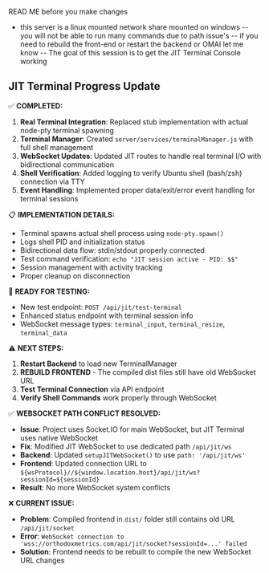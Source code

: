 READ ME before you make changes
- this server is a linux mounted network share mounted on windows
 -- you will not be able to run many commands due to path issue's 
 -- if you need to rebuild the front-end or restart the backend or OMAI let me know
 -- The goal of this session is to get the JIT Terminal Console working

## JIT Terminal Progress Update

✅ **COMPLETED:**
1. **Real Terminal Integration**: Replaced stub implementation with actual node-pty terminal spawning
2. **Terminal Manager**: Created `server/services/terminalManager.js` with full shell management
3. **WebSocket Updates**: Updated JIT routes to handle real terminal I/O with bidirectional communication
4. **Shell Verification**: Added logging to verify Ubuntu shell (bash/zsh) connection via TTY
5. **Event Handling**: Implemented proper data/exit/error event handling for terminal sessions

📋 **IMPLEMENTATION DETAILS:**
- Terminal spawns actual shell process using `node-pty.spawn()`
- Logs shell PID and initialization status
- Bidirectional data flow: stdin/stdout properly connected
- Test command verification: `echo "JIT session active - PID: $$"`
- Session management with activity tracking
- Proper cleanup on disconnection

🧪 **READY FOR TESTING:**
- New test endpoint: `POST /api/jit/test-terminal` 
- Enhanced status endpoint with terminal session info
- WebSocket message types: `terminal_input`, `terminal_resize`, `terminal_data`

⚠️ **NEXT STEPS:**
1. **Restart Backend** to load new TerminalManager
2. **REBUILD FRONTEND** - The compiled dist files still have old WebSocket URL
3. **Test Terminal Connection** via API endpoint
4. **Verify Shell Commands** work properly through WebSocket

✅ **WEBSOCKET PATH CONFLICT RESOLVED:**
- **Issue**: Project uses Socket.IO for main WebSocket, but JIT Terminal uses native WebSocket
- **Fix**: Modified JIT WebSocket to use dedicated path `/api/jit/ws` 
- **Backend**: Updated `setupJITWebSocket()` to use `path: '/api/jit/ws'`
- **Frontend**: Updated connection URL to `${wsProtocol}//${window.location.host}/api/jit/ws?sessionId=${sessionId}`
- **Result**: No more WebSocket system conflicts

❌ **CURRENT ISSUE:**
- **Problem**: Compiled frontend in `dist/` folder still contains old URL `/api/jit/socket`
- **Error**: `WebSocket connection to 'wss://orthodoxmetrics.com/api/jit/socket?sessionId=...' failed`
- **Solution**: Frontend needs to be rebuilt to compile the new WebSocket URL changes